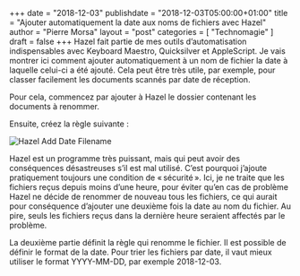 +++
date        = "2018-12-03"
publishdate = "2018-12-03T05:00:00+01:00" 
title       = "Ajouter automatiquement la date aux noms de fichiers avec Hazel"
author      = "Pierre Morsa"
layout      = "post"
categories  = [ "Technomagie" ]
draft       = false
+++
Hazel fait partie de mes outils d’automatisation indispensables avec Keyboard Maestro, Quicksilver et AppleScript. Je vais montrer ici comment ajouter automatiquement à un nom de fichier la date à laquelle celui-ci a été ajouté. Cela peut être très utile, par exemple, pour classer facilement les documents scannés par date de réception.

Pour cela, commencez par ajouter à Hazel le dossier contenant les documents à renommer.

Ensuite, créez la règle suivante :

![Hazel Add Date Filename](/pictures/2018/12/hazel-add-date-filename.jpg)

Hazel est un programme très puissant, mais qui peut avoir des conséquences désastreuses s’il est mal utilisé. C’est pourquoi j’ajoute pratiquement toujours une condition de « sécurité ». Ici, je ne traite que les fichiers reçus depuis moins d’une heure, pour éviter qu’en cas de problème Hazel ne décide de renommer de nouveau tous les fichiers, ce qui aurait pour conséquence d’ajouter une deuxième fois la date au nom du fichier. Au pire, seuls les fichiers reçus dans la dernière heure seraient affectés par le problème.

La deuxième partie définit la règle qui renomme le fichier. Il est possible de définir le format de la date. Pour trier les fichiers par date, il vaut mieux utiliser le format YYYY-MM-DD, par exemple 2018-12-03.

